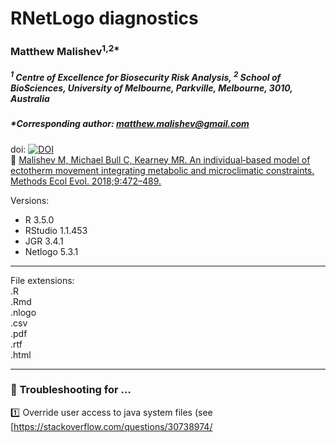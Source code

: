 # RNetLogo diagnostics

### Matthew Malishev<sup>1,2*</sup>

##### _<sup>1</sup> Centre of Excellence for Biosecurity Risk Analysis, <sup>2</sup> School of BioSciences, University of Melbourne, Parkville, Melbourne, 3010, Australia_ 

##### *Corresponding author: matthew.malishev@gmail.com  

doi: [![DOI](https://zenodo.org/badge/96968871.svg)](https://zenodo.org/badge/latestdoi/96968871)  
:link: [Malishev M, Michael Bull C, Kearney MR. An individual‐based model of ectotherm movement integrating metabolic and microclimatic constraints. Methods Ecol Evol. 2018;9:472–489.](https://besjournals.onlinelibrary.wiley.com/doi/abs/10.1111/2041-210X.12909)  

Versions:  
 - R 3.5.0  
 - RStudio 1.1.453  
 - JGR 3.4.1  
 - Netlogo 5.3.1  

******

File extensions:   
.R  
.Rmd  
.nlogo     
.csv    
.pdf  
.rtf  
.html  

******  

### :pig: Troubleshooting for … 
  
:one: Override user access to java system files (see [https://stackoverflow.com/questions/30738974/


